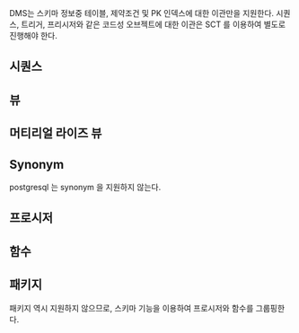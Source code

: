 DMS는 스키마 정보중 테이블, 제약조건 및 PK 인덱스에 대한 이관만을 지원한다. 시퀀스, 트리거, 프리시저와 같은 코드성 오브젝트에 대한 이관은 SCT 를 이용하여 별도로 진행해야 한다. 

## 시퀀스 ##


## 뷰 ##


## 머티리얼 라이즈 뷰 ##


## Synonym ##

postgresql 는 synonym 을 지원하지 않는다.


## 프로시저 ##



## 함수 ##



## 패키지 ##

패키지 역시 지원하지 않으므로, 스키마 기능을 이용하여 프로시저와 함수를 그룹핑한다. 



